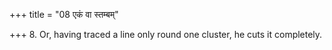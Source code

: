 +++
title = "08 एकं वा स्तम्बम्"

+++
8. Or, having traced a line only round one cluster, he cuts it completely.  
